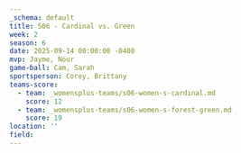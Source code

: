 ```yaml
---
_schema: default
title: S06 - Cardinal vs. Green
week: 2
season: 6
date: 2025-09-14 00:00:00 -0400
mvp: Jayme, Nour
game-ball: Cam, Sarah
sportsperson: Corey, Brittany
teams-score:
  - team: _womensplus-teams/s06-women-s-cardinal.md
    score: 12
  - team: _womensplus-teams/s06-women-s-forest-green.md
    score: 19
location: ''
field:
---
```

